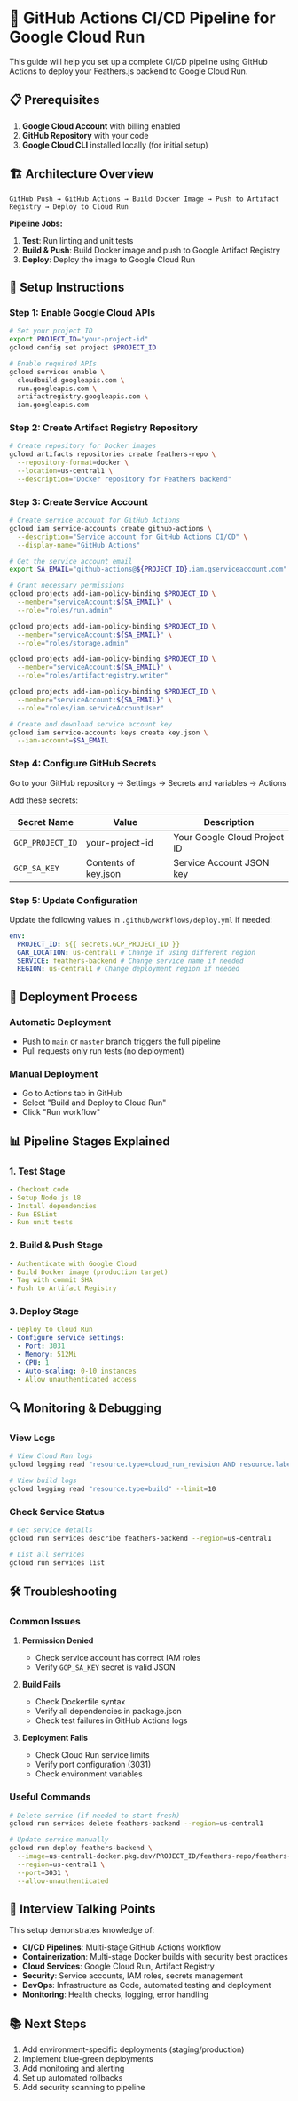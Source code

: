# 🚀 GitHub Actions CI/CD Pipeline for Google Cloud Run

This guide will help you set up a complete CI/CD pipeline using GitHub Actions to deploy your Feathers.js backend to Google Cloud Run.

## 📋 Prerequisites

1. **Google Cloud Account** with billing enabled
2. **GitHub Repository** with your code
3. **Google Cloud CLI** installed locally (for initial setup)

## 🏗️ Architecture Overview

```
GitHub Push → GitHub Actions → Build Docker Image → Push to Artifact Registry → Deploy to Cloud Run
```

**Pipeline Jobs:**
1. **Test**: Run linting and unit tests
2. **Build & Push**: Build Docker image and push to Google Artifact Registry
3. **Deploy**: Deploy the image to Google Cloud Run

## 🔧 Setup Instructions

### Step 1: Enable Google Cloud APIs

```bash
# Set your project ID
export PROJECT_ID="your-project-id"
gcloud config set project $PROJECT_ID

# Enable required APIs
gcloud services enable \
  cloudbuild.googleapis.com \
  run.googleapis.com \
  artifactregistry.googleapis.com \
  iam.googleapis.com
```

### Step 2: Create Artifact Registry Repository

```bash
# Create repository for Docker images
gcloud artifacts repositories create feathers-repo \
  --repository-format=docker \
  --location=us-central1 \
  --description="Docker repository for Feathers backend"
```

### Step 3: Create Service Account

```bash
# Create service account for GitHub Actions
gcloud iam service-accounts create github-actions \
  --description="Service account for GitHub Actions CI/CD" \
  --display-name="GitHub Actions"

# Get the service account email
export SA_EMAIL="github-actions@${PROJECT_ID}.iam.gserviceaccount.com"

# Grant necessary permissions
gcloud projects add-iam-policy-binding $PROJECT_ID \
  --member="serviceAccount:${SA_EMAIL}" \
  --role="roles/run.admin"

gcloud projects add-iam-policy-binding $PROJECT_ID \
  --member="serviceAccount:${SA_EMAIL}" \
  --role="roles/storage.admin"

gcloud projects add-iam-policy-binding $PROJECT_ID \
  --member="serviceAccount:${SA_EMAIL}" \
  --role="roles/artifactregistry.writer"

gcloud projects add-iam-policy-binding $PROJECT_ID \
  --member="serviceAccount:${SA_EMAIL}" \
  --role="roles/iam.serviceAccountUser"

# Create and download service account key
gcloud iam service-accounts keys create key.json \
  --iam-account=$SA_EMAIL
```

### Step 4: Configure GitHub Secrets

Go to your GitHub repository → Settings → Secrets and variables → Actions

Add these secrets:

| Secret Name | Value | Description |
|-------------|-------|-------------|
| `GCP_PROJECT_ID` | your-project-id | Your Google Cloud Project ID |
| `GCP_SA_KEY` | Contents of key.json | Service Account JSON key |

### Step 5: Update Configuration

Update the following values in `.github/workflows/deploy.yml` if needed:

```yaml
env:
  PROJECT_ID: ${{ secrets.GCP_PROJECT_ID }}
  GAR_LOCATION: us-central1 # Change if using different region
  SERVICE: feathers-backend # Change service name if needed
  REGION: us-central1 # Change deployment region if needed
```

## 🚀 Deployment Process

### Automatic Deployment
- Push to `main` or `master` branch triggers the full pipeline
- Pull requests only run tests (no deployment)

### Manual Deployment
- Go to Actions tab in GitHub
- Select "Build and Deploy to Cloud Run"
- Click "Run workflow"

## 📊 Pipeline Stages Explained

### 1. Test Stage
```yaml
- Checkout code
- Setup Node.js 18
- Install dependencies
- Run ESLint
- Run unit tests
```

### 2. Build & Push Stage
```yaml
- Authenticate with Google Cloud
- Build Docker image (production target)
- Tag with commit SHA
- Push to Artifact Registry
```

### 3. Deploy Stage
```yaml
- Deploy to Cloud Run
- Configure service settings:
  - Port: 3031
  - Memory: 512Mi
  - CPU: 1
  - Auto-scaling: 0-10 instances
  - Allow unauthenticated access
```

## 🔍 Monitoring & Debugging

### View Logs
```bash
# View Cloud Run logs
gcloud logging read "resource.type=cloud_run_revision AND resource.labels.service_name=feathers-backend" --limit=50

# View build logs
gcloud logging read "resource.type=build" --limit=10
```

### Check Service Status
```bash
# Get service details
gcloud run services describe feathers-backend --region=us-central1

# List all services
gcloud run services list
```

## 🛠️ Troubleshooting

### Common Issues

1. **Permission Denied**
   - Check service account has correct IAM roles
   - Verify `GCP_SA_KEY` secret is valid JSON

2. **Build Fails**
   - Check Dockerfile syntax
   - Verify all dependencies in package.json
   - Check test failures in GitHub Actions logs

3. **Deployment Fails**
   - Check Cloud Run service limits
   - Verify port configuration (3031)
   - Check environment variables

### Useful Commands
```bash
# Delete service (if needed to start fresh)
gcloud run services delete feathers-backend --region=us-central1

# Update service manually
gcloud run deploy feathers-backend \
  --image=us-central1-docker.pkg.dev/PROJECT_ID/feathers-repo/feathers-backend:latest \
  --region=us-central1 \
  --port=3031 \
  --allow-unauthenticated
```

## 🎯 Interview Talking Points

This setup demonstrates knowledge of:
- **CI/CD Pipelines**: Multi-stage GitHub Actions workflow
- **Containerization**: Multi-stage Docker builds with security best practices
- **Cloud Services**: Google Cloud Run, Artifact Registry
- **Security**: Service accounts, IAM roles, secrets management
- **DevOps**: Infrastructure as Code, automated testing and deployment
- **Monitoring**: Health checks, logging, error handling

## 📚 Next Steps

1. Add environment-specific deployments (staging/production)
2. Implement blue-green deployments
3. Add monitoring and alerting
4. Set up automated rollbacks
5. Add security scanning to pipeline
